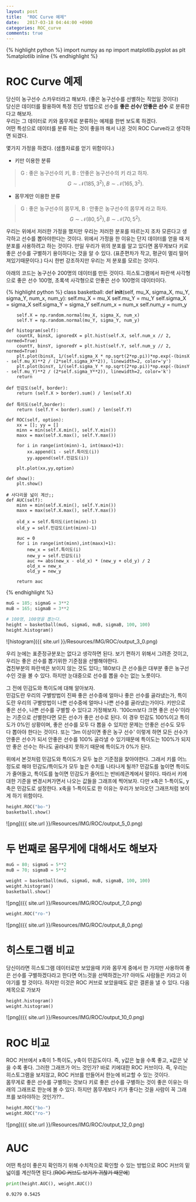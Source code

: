 ```yaml
---
layout: post
title:  "ROC Curve 예제"
date:   2017-03-18 04:44:00 +0900
categories: ROC_curve
comments: true
---
```


{% highlight python %}
import numpy as np
import matplotlib.pyplot as plt
%matplotlib inline
{% endhighlight %}

# ROC Curve 예제
당신이 농구선수 스카우터라고 해보자. (좋은 농구선수를 선별하는 직업일 것이다)<br />
당신은 데이터를 활용하여 특정 진단 방법으로 선수를 **좋은 선수/ 안좋은 선수** 로 분류한다고 해보자.<br />
우리는 그 데이터로 키와 몸무게로 분류하는 예제를 한번 보도록 하겠다.<br />
어떤 특성으로 데이터를 분류 하는 것이 좋을까 해서 나온 것이 ROC Curve라고 생각하면 되겠다.

몇가지 가정을 하겠다. (샘플자료를 얻기 위함이다.)
- 키만 이용한 분류
> G : 좋은 농구선수의 키, B : 안좋은 농구선수의 키 라고 하자.<br />
$$ G \sim \mathcal{N}(185, 3^{2}), \, B \sim \mathcal{N}(165,3^{2}).$$

- 몸무게만 이용한 분류
> G : 좋은 농구선수의 몸무게, B : 안좋은 농구선수의 몸무게 라고 하자.<br />
$$ G \sim \mathcal{N}(80, 5^{2}), \, B \sim \mathcal{N}(70,5^{2}). $$

우리는 위에서 저러한 가정을 했지만 우리는 저러한 분포를 따르는지 조차 모른다고 생각하고 선수를 뽑아야한다는 것이다. 위에서 가정을 한 이유는 단지 데이터를 얻을 때 저 분포를 사용하려고 하는 것이다. 만일 우리가 위의 분포를 알고 있다면 몸무게보다 키로 좋은 선수를 구별하기 용이하다는 것을 알 수 있다. (표준편차가 작고, 평균이 멀리 떨어져있기때문이다.) 다시 한번 강조하지만 우리는 저 분포를 모르는 것이다.

아래의 코드는 농구선수 200명의 데이터를 만든 것이다. 히스토그램에서 파란색 사각형으로 좋은 선수 100명, 초록색 사각형으로 안좋은 선수 100명의 데이터이다.


{% highlight python %}
class basketball:
    def __init__(self, mu_X, sigma_X, mu_Y, sigma_Y, num_x, num_y):
        self.mu_X = mu_X
        self.mu_Y = mu_Y
        self.sigma_X = sigma_X
        self.sigma_Y = sigma_Y
        self.num_x = num_x
        self.num_y = num_y

        self.X = np.random.normal(mu_X, sigma_X, num_x)
        self.Y = np.random.normal(mu_Y, sigma_Y, num_y)

    def histogram(self):
        countX, binsX, ignoredX = plt.hist(self.X, self.num_x // 2, normed=True)
        countY, binsY, ignoredY = plt.hist(self.Y, self.num_y // 2, normed=True)
        plt.plot(binsX, 1/(self.sigma_X * np.sqrt(2*np.pi))*np.exp(-(binsX - self.mu_X)**2 / (2*self.sigma_X**2)), linewidth=2, color='y')
        plt.plot(binsY, 1/(self.sigma_Y * np.sqrt(2*np.pi))*np.exp(-(binsY - self.mu_Y)**2 / (2*self.sigma_Y**2)), linewidth=2, color='k')
        return

    def 민감도(self, border):
        return (self.X > border).sum() / len(self.X)

    def 특이도(self,border):
        return (self.Y < border).sum() / len(self.Y)

    def ROC(self, option):
        xx = []; yy = []
        minn = min(self.X.min(), self.Y.min())
        maxx = max(self.X.max(), self.Y.max())

        for i in range(int(minn)-1, int(maxx)+1):
            xx.append(1 - self.특이도(i))
            yy.append(self.민감도(i))

        plt.plot(xx,yy,option)

    def show():
        plt.show()

    # 사다리꼴 넓이 계산;;
    def AUC(self):
        minn = min(self.X.min(), self.Y.min())
        maxx = max(self.X.max(), self.Y.max())

        old_x = self.특이도(int(minn)-1)
        old_y = self.민감도(int(minn)-1)

        auc = 0
        for i in range(int(minn),int(maxx)+1):
            new_x = self.특이도(i)
            new_y = self.민감도(i)
            auc += abs(new_x - old_x) * (new_y + old_y) / 2
            old_x = new_x
            old_y = new_y

        return auc
{% endhighlight %}


```python
muG = 185; sigmaG = 3**2
muB = 165; sigmaB = 3**2

# 100명, 100명을 뽑는다.
height = basketball(muG, sigmaG, muB, sigmaB, 100, 100)
height.histogram()

```


![histogram]({{ site.url }}/Resources/IMG/ROC/output_3_0.png)


우리 눈에는 표준정규분포는 없다고 생각하면 된다. 보기 편하기 위해서 그려준 것이고, 우리는 좋은 선수를 뽑기위한 기준점을 선별해야한다.<br />
겹친부분의 파란색은 보이지 않는 것도 있다;; 180보다 큰 선수들은 대부분 좋은 농구선수인 것을 볼 수 있다.
하지만 눈대중으로 선수를 뽑을 수는 없는 노릇이다.<br />

그 전에 민감도와 특이도에 대해 알아보자.<br />
민감도란 우리의 구별방법이 진짜 좋은 선수중에 얼마나 좋은 선수를 골라냈는가, 특이도란 우리의 구별방법이 나쁜 선수중에 얼마나 나쁜 선수를 골라냈는가이다.
키만으로 좋은 선수, 나쁜 선수를 구별할 수 있다고 가정해보자. '100cm보다 크면 좋은 선수'이라는 기준으로 선별한다면 모든 선수가 좋은 선수로 된다. 이 경우 민감도 100%이고 특이도가 0%인 상황이며, 좋은 선수를 모두 다 뽑을 수 있지만 문제는 안좋은 선수도 모두 다 뽑아야 한다는 것이다. 또는 '3m 이상이면 좋은 농구 선수' 이렇게 하면 모든 선수가 안좋은 선수가 되서 안좋은 선수를 100% 골라낼 수 있기때문에 특이도는 100%가 되지만 좋은 선수는 하나도 골라내지 못하기 때문에 특이도가 0%가 된다.

위에서 본것처럼 민감도와 특이도가 모두 높은 기준점을 찾아야한다. 그래서 키를 어느정도로 해야 민감도/특이도가 모두 높은 수치를 나타나게 될까? 민감도를 높이면 특이도가 줄어들고, 특이도를 높이면 민감도가 줄어드는 반비례관계에서 말이다. 따라서 키에 대한 기준을 변경시켜가면서 나오는 값들을 그래프에 찍어보자.
다만 x축은 1-특이도, y축은 민감도로 설정한다. x축을 1-특이도로 한 이유는 우리가 보아오던 그래프처럼 보이게 하기 위함이다.


```python
height.ROC("bo-")
basketball.show()
```


![png]({{ site.url }}/Resources/IMG/ROC/output_5_0.png)


# 두 번째로 몸무게에 대해서도 해보자


```python
muG = 80; sigmaG = 5**2
muB = 70; sigmaB = 5**2

weight = basketball(muG, sigmaG, muB, sigmaB, 100, 100)
weight.histogram()
basketball.show()
```


![png]({{ site.url }}/Resources/IMG/ROC/output_7_0.png)



```python
weight.ROC("ro-")
```


![png]({{ site.url }}/Resources/IMG/ROC/output_8_0.png)


# 히스토그램 비교
당신이라면 히스토그램 데이터로만 보았을때 키와 몸무게 중에서 한 가지만 사용하여 좋은 선수를 구별하겠다라고 한다면 어느것을 선택하겠는가?
아마도 사람들은 키라고 이야기를 할 것이다. 하지만 이것은 ROC 커브로 보았을때도 같은 결론을 낼 수 있다. 다음 제목으로 가보자


```python
height.histogram()
weight.histogram()

```


![png]({{ site.url }}/Resources/IMG/ROC/output_10_0.png)


# ROC 비교
ROC 커브에서 x축이 1-특이도, y축이 민감도이다. 즉, y값은 높을 수록 좋고, x값은 낮을 수록 좋다. 그러한 그래프가 어느 것인가? 바로 키에대한 ROC 커브이다. 즉, 우리는 히스토그램을 보지않고, ROC 커브를 만들어서 한눈에 비교할 수 있는 것이다.<br />
몸무게로 좋은 선수를 구별하는 것보다 키로 좋은 선수를 구별하는 것이 좋은 이유는 아래의 그래프로 한눈에 볼 수 있다. 하지만 몸무게보다 키가 좋다는 것을 사람이 꼭 그래프를 보아야하는 것인가??..


```python
height.ROC("bo-")
weight.ROC("ro-")
```


![png]({{ site.url }}/Resources/IMG/ROC/output_12_0.png)


# AUC
어떤 특성이 좋은지 확인하기 위해 수치적으로 확인할 수 있는 방법으로 ROC 커브의 밑넓이를 계산하면 된다.(~~ROC 커브도 보기가 귀찮기 때문에~~)


```python
print(height.AUC(), weight.AUC())
```

    0.9279 0.5425
